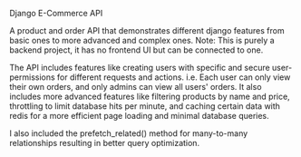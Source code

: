 Django E-Commerce API

A product and order API that demonstrates different django features from basic ones to more advanced and complex ones. 
Note: This is purely a backend project, it has no frontend UI but can be connected to one.

The API includes features like creating users with specific and secure user-permissions for different requests and actions. i.e. Each user can only view their own orders, and only admins can view all users' orders.
It also includes more advanced features like filtering products by name and price, throttling to limit database hits per minute, and caching certain data with redis for a more efficient page loading and minimal database queries.

I also included the prefetch_related() method for many-to-many relationships resulting in better query optimization.
